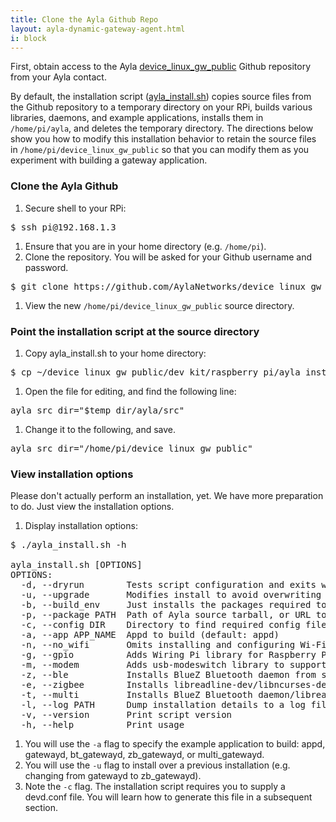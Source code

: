 ```yaml
---
title: Clone the Ayla Github Repo
layout: ayla-dynamic-gateway-agent.html
i: block
---
```


First, obtain access to the Ayla [device_linux_gw_public](https://github.com/AylaNetworks/device_linux_gw_public) Github repository from your Ayla contact.

By default, the installation script ([ayla_install.sh](https://github.com/AylaNetworks/device_linux_gw_public/blob/master/dev_kit/raspberry_pi/ayla_install.sh)) copies source files from the Github repository to a temporary directory on your RPi, builds various libraries, daemons, and example applications, installs them in ```/home/pi/ayla```, and deletes the temporary directory. The directions below show you how to modify this installation behavior to retain the source files in ```/home/pi/device_linux_gw_public``` so that you can modify them as you experiment with building a gateway application. 

### Clone the Ayla Github

1. Secure shell to your RPi:
<pre class="light">
$ ssh pi@192.168.1.3
</pre>
1. Ensure that you are in your home directory (e.g. ```/home/pi```).
1. Clone the repository. You will be asked for your Github username and password.
<pre class="light">
$ git clone https&#58;//github.com/AylaNetworks/device_linux_gw_public.git
</pre>
1. View the new ```/home/pi/device_linux_gw_public``` source directory.

### Point the installation script at the source directory

1. Copy ayla_install.sh to your home directory:
<pre class="light">
$ cp ~/device_linux_gw_public/dev_kit/raspberry_pi/ayla_install.sh ~/ 
</pre>
1. Open the file for editing, and find the following line:
<pre class="light">
ayla_src_dir="$temp_dir/ayla/src"
</pre>
1. Change it to the following, and save.
<pre class="light">
ayla_src_dir="/home/pi/device_linux_gw_public"
</pre>
</ol>

### View installation options

Please don't actually perform an installation, yet. We have more preparation to do. Just view the installation options.

1. Display installation options:
<pre class="light">
$ ./ayla_install.sh -h
&nbsp;
ayla_install.sh [OPTIONS]
OPTIONS:
  -d, --dryrun        Tests script configuration and exits without modifying the system
  -u, --upgrade       Modifies install to avoid overwriting existing config
  -b, --build_env     Just installs the packages required to compile Ayla modules
  -p, --package PATH  Path of Ayla source tarball, or URL to GIT repo (default: device_linux_public.git)
  -c, --config DIR    Directory to find required config files (default: /home/pi/)
  -a, --app APP_NAME  Appd to build (default: appd)
  -n, --no_wifi       Omits installing and configuring Wi-Fi-specific components
  -g, --gpio          Adds Wiring Pi library for Raspberry Pi
  -m, --modem         Adds usb-modeswitch library to support USB connected [cellular] modems
  -z, --ble           Installs BlueZ Bluetooth daemon from source to enable full BLE support
  -e, --zigbee        Installs libreadline-dev/libncurses-dev to enable full ZigBee support
  -t, --multi         Installs BlueZ Bluetooth daemon/libreadline-dev/libncurses-dev to enable BLE/ZigBee support
  -l, --log PATH      Dump installation details to a log file
  -v, --version       Print script version
  -h, --help          Print usage
</pre>
1. You will use the ```-a``` flag to specify the example application to build: appd, gatewayd, bt_gatewayd, zb_gatewayd, or multi_gatewayd.
1. You will use the ```-u``` flag to install over a previous installation (e.g. changing from gatewayd to zb_gatewayd).
1. Note the ```-c``` flag. The installation script requires you to supply a devd.conf file. You will learn how to generate this file in a subsequent section. 
